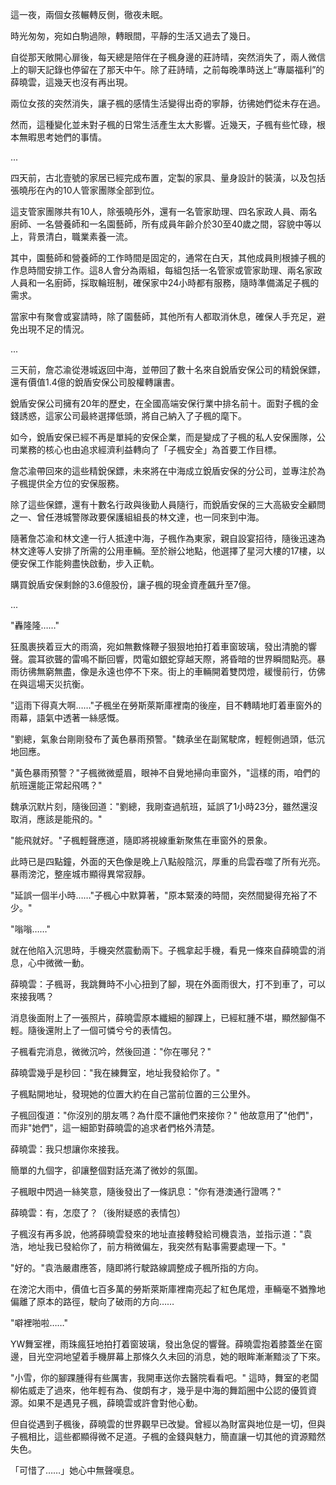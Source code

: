 這一夜，兩個女孩輾轉反側，徹夜未眠。

時光匆匆，宛如白駒過隙，轉眼間，平靜的生活又過去了幾日。

自從那天敞開心扉後，每天總是陪伴在子楓身邊的莊詩晴，突然消失了，兩人微信上的聊天記錄也停留在了那天中午。除了莊詩晴，之前每晚準時送上“專屬福利”的薛曉雲，這幾天也沒有再出現。

兩位女孩的突然消失，讓子楓的感情生活變得出奇的寧靜，彷彿她們從未存在過。

然而，這種變化並未對子楓的日常生活產生太大影響。近幾天，子楓有些忙碌，根本無暇思考她們的事情。

...

四天前，古北壹號的家居已經完成布置，定製的家具、量身設計的裝潢，以及包括張曉彤在內的10人管家團隊全部到位。

這支管家團隊共有10人，除張曉彤外，還有一名管家助理、四名家政人員、兩名廚師、一名營養師和一名園藝師，所有成員年齡介於30至40歲之間，容貌中等以上，背景清白，職業素養一流。

其中，園藝師和營養師的工作時間是固定的，通常在白天，其他成員則根據子楓的作息時間安排工作。這8人會分為兩組，每組包括一名管家或管家助理、兩名家政人員和一名廚師，採取輪班制，確保家中24小時都有服務，隨時準備滿足子楓的需求。

當家中有聚會或宴請時，除了園藝師，其他所有人都取消休息，確保人手充足，避免出現不足的情況。

...

三天前，詹芯渝從港城返回中海，並帶回了數十名來自銳盾安保公司的精銳保鏢，還有價值1.4億的銳盾安保公司股權轉讓書。

銳盾安保公司擁有20年的歷史，在全國高端安保行業中排名前十。面對子楓的金錢誘惑，這家公司最終選擇低頭，將自己納入了子楓的麾下。

如今，銳盾安保已經不再是單純的安保企業，而是變成了子楓的私人安保團隊，公司業務的核心也由追求經濟利益轉向了「子楓安全」為首要工作目標。

詹芯渝帶回來的這些精銳保鏢，未來將在中海成立銳盾安保的分公司，並專注於為子楓提供全方位的安保服務。

除了這些保鏢，還有十數名行政與後勤人員隨行，而銳盾安保的三大高級安全顧問之一、曾任港城警隊政要保護組組長的林文達，也一同來到中海。

隨著詹芯渝和林文達一行人抵達中海，子楓作為東家，親自設宴招待，隨後迅速為林文達等人安排了所需的公用車輛。至於辦公地點，他選擇了星河大樓的17樓，以便安保工作能夠盡快啟動，步入正軌。

購買銳盾安保剩餘的3.6億股份，讓子楓的現金資產飆升至7億。

...

"轟隆隆……"

狂風裹挾着豆大的雨滴，宛如無數條鞭子狠狠地拍打着車窗玻璃，發出清脆的響聲。震耳欲聾的雷鳴不斷回響，閃電如銀蛇穿越天際，將昏暗的世界瞬間點亮。暴雨彷彿無窮無盡，像是永遠也停不下來。街上的車輛開着雙閃燈，緩慢前行，仿佛在與這場天災抗衡。

"這雨下得真大啊……"子楓坐在勞斯萊斯庫裡南的後座，目不轉睛地盯着車窗外的雨幕，語氣中透著一絲感慨。

"劉總，氣象台剛剛發布了黃色暴雨預警。"魏承坐在副駕駛席，輕輕側過頭，低沉地回應。

"黃色暴雨預警？"子楓微微蹙眉，眼神不自覺地掃向車窗外，"這樣的雨，咱們的航班還能正常起飛嗎？"

魏承沉默片刻，隨後回道："劉總，我剛查過航班，延誤了1小時23分，雖然還沒取消，應該是能飛的。"

"能飛就好。"子楓輕聲應道，隨即將視線重新聚焦在車窗外的景象。

此時已是四點鐘，外面的天色像是晚上八點般陰沉，厚重的烏雲吞噬了所有光亮。暴雨滂沱，整座城市顯得異常寂靜。

"延誤一個半小時……"子楓心中默算著，"原本緊湊的時間，突然間變得充裕了不少。"

"嗡嗡……"

就在他陷入沉思時，手機突然震動兩下。子楓拿起手機，看見一條來自薛曉雲的消息，心中微微一動。

薛曉雲：子楓哥，我跳舞時不小心扭到了腳，現在外面雨很大，打不到車了，可以來接我嗎？

消息後面附上了一張照片，薛曉雲原本纖細的腳踝上，已經紅腫不堪，顯然腳傷不輕。隨後還附上了一個可憐兮兮的表情包。

子楓看完消息，微微沉吟，然後回道："你在哪兒？"

薛曉雲幾乎是秒回："我在練舞室，地址我發給你了。"

子楓點開地址，發現她的位置大約在自己當前位置的三公里外。

子楓回復道："你沒別的朋友嗎？為什麼不讓他們來接你？" 他故意用了"他們"，而非"她們"，這一細節對薛曉雲的追求者們格外清楚。

薛曉雲：我只想讓你來接我。

簡單的九個字，卻讓整個對話充滿了微妙的氛圍。

子楓眼中閃過一絲笑意，隨後發出了一條訊息："你有港澳通行證嗎？"

薛曉雲：有，怎麼了？（後附疑惑的表情包）

子楓沒有再多說，他將薛曉雲發來的地址直接轉發給司機袁浩，並指示道："袁浩，地址我已發給你了，前方稍微偏左，我突然有點事需要處理一下。"

"好的。"袁浩嚴肅應答，隨即將行駛路線調整成子楓所指的方向。

在滂沱大雨中，價值七百多萬的勞斯萊斯庫裡南亮起了紅色尾燈，車輛毫不猶豫地偏離了原本的路徑，駛向了破雨的方向……

"噼裡啪啦……"

YW舞室裡，雨珠瘋狂地拍打着窗玻璃，發出急促的響聲。薛曉雲抱着膝蓋坐在窗邊，目光空洞地望着手機屏幕上那條久久未回的消息，她的眼眸漸漸黯淡了下來。

"小雪，你的腳踝腫得有些厲害，我開車送你去醫院看看吧。" 這時，舞室的老闆柳佑威走了過來，他年輕有為、俊朗有才，幾乎是中海的舞蹈圈中公認的優質資源。如果不是遇見子楓，薛曉雲或許會對他心動。

但自從遇到子楓後，薛曉雲的世界觀早已改變。曾經以為財富與地位是一切，但與子楓相比，這些都顯得微不足道。子楓的金錢與魅力，簡直讓一切其他的資源黯然失色。

「可惜了……」她心中無聲嘆息。